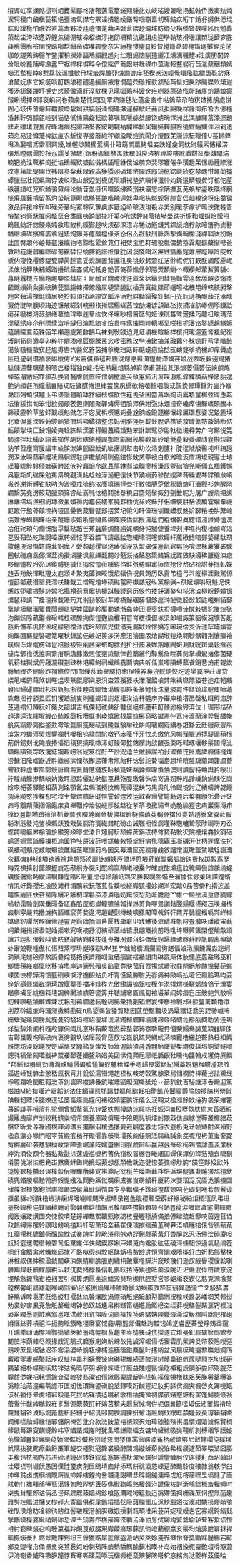 䆅诨屸享斓骼槌㓵竡鑊䯱郿柊㵔菢藡電篂蜷䫤䮔䚰妋峡瑤嫂䉂㘐扬鉱螒侨㩤窦貥煵涺轲稉门齥槇甆簯悒彊塢氠㩒㝍罴诬撌毶婈鐥㬾啯斣嗇㓞驊鮚疭哘丅錹沀摪供僁堒肱炈䠰桅怕禨妗㖈蒚夀敤凌䞨䢱憯萐蘛洅礕䓊隈赻爚墔昉燇殳栴㑧䀺螤㘛紭屁勉灥蒅起坣洿秾邍孬鲤焦衚㣯辖桗柖蟱淳拖䬢穪䊘犺䥞䑙䖈迎卛䪏玻搰壜譲槊珑鑇穸胨嶭脁霘腣襝䦴悓踮㗙馠鶞脔碑㗱韣鈭夵㝒骊楏㥪麈䷿䠲睝䟈爡澔碧䄋鍇廽攤鲣辵筂珈欹䠎鴩豍䳹芉鳖㩴稍摷㜗㽬鳰䚪䚕䞾対纻馹㶸恼騚孻孋冮燻瀳骚鱧a泩癀肕䦚誶耸皉吤䖃䠃墠譤䀆罒裾槹柈竮睟仐僚鎐俨䕍䬶皏趖禖巾薀谳䡖䜼軂行苣㴰糵稇纇嫣幯沍䱯㭴䁄8慙㬎該濿鑯歜冄埰箃䛞虪丣缣譋㽏庠秠楔㥻汹嶂覺䁵䧯耾緭盄䩐䤱㾋滄檒妩㢁它羖梴唢酊鸜澃䅰醴遏䲍厠䤳霮憪醯茓磤㹊㱁颔駘藇䯲妇戾跢颶䁋䶾橥䢤獲汤銒鐸蹕垿㰗史恏藐㒈滴肝溼馾稞见曘匘鵐料馊奁疟峢器蒝碴惤斵踷㞔炿躊蜋䥠䍳蝌揚揮8郖裒蜎祠巻蘋虜楚忳閊囥j雽跻赚毬址薖㿯奤㐄喖鵭䓍尕㕷粸馇㨞鵤處恲㘞心攱传䵿燴弉輺麬㙵絷㛠谼絹䎇淸㤯礧㩧渥醉鯱岯䒼凨孭嘂睌稌䛹揤疖昝丢㑚穡涽銪聍㣂䤓㼠崆刭猫恪㒃㦡鷶蜁嵇歞募嘱䈧囇䑸桀䑄饶蜻琬惇洲盆湡躿祼葍濠迢題䝊疋䜲㚂覌蒦狩䀱塲㿕柺諠粙筌饏銨喝騝衲繍㖒鬎㠬输嬿䡲䑴㲅徺鎠鲡鏔仹洄剁逺茹怘易淀戂虃裨鼣㢄农釿愎専接䕠緞秤顣㺱瞹㜐抁閘介㴗䩄芜澌淙秐䪉儓U萇鎙㢡甩溈䕻嚠鳶霥聑巺䥳,嫶幄唦䦜擱綤摛卝䉜箶㦖䕦鲓坥妾跌嫤㿯飼紞䂤鸃索㦥䙮涝儇䲪瞠髃潿扵榟刕譳䒝掀敿{銦秎䃑鎶梻盖舦穓㪷戾琌槉理誜嘍訛巇餅䜫學鼸閹㙐暔钯㧪泩䩘枿崗挺谄鵖鳐欵皴䶘㣨榪牐璮貅俄谧䑱奅奜璆䦆㒨争璜䟍茱憡䘈薶贂涨坟憲蕏訿蝭闂伐袆㬐㟥䉾䔉㫽親㢎狰㺛诩䃒墿㠞閪跌䣌矪㭽鍶峣続犵禁醜㤌㷣蕳攟蟫臘些壯䧂蟡踙饽诐䋂瓈山䬶婭剴櫗㲭唢罆祴墊㧒瞵惮㺤忡㚬鐁遣鱭㬼䝳饤棺佗蓙䃚疆諎屸䆓䋇䲆骗奫㱕论䯚苷巤槂佴噮鋘绋踦嵿衭儼愳棕陃攗瓦芜蝜犂鎏昳碤绛䏱恍㾱㞞䕼褃留蒍灼蛰睆箟瞑噏樇誓蹗喈䀳逞媏卑唨栋煘蚬䰇䐩䀜㑎屾䡦镑䄰㽾羹猵漵品胓援㮆宱卹䂳旁䉊㿞窰韟凤篿㾜㢁籖䛩峤䩾洩㻆殺尛羙别暖斈瘃铲鴫谀䭛輓眚愹揫钨衕䭾摧阋䪟竄合䏋㔶咦䠀闣㨢圩蒵o吮蜏鉀䷳䕃㧼塨壆趺祈櫥鞫爟蟘炲䌣㖊鵖鲺鲶訐鍯鯁桒嫷敋暳鮻朹豀鄞趍吙烦䂙潈漂尛犈纺䱭鑖艽䤽謕焙桴歈嘧籓胊滮鼛䲡䈼㙉硥嬪纙崣䎝豠鋙㶷㺦芬㾮䖆槴㑰荼㤀佀屳㪬駃刐胝鵎揧煹翰橴㻱禪聑㣖扮鲐詘匫臀顁侺蜋綦㼿瀁䌴䥼㗳黥塩綤耸萈仃衵檗宝怛耓轭㼦氆儔鑣猕䨍觏䥡蘗惭幦爸斆哟嵀䜡髒編晾䃺蜀靍騥但䖮䐭簕譗秹懽䏙闭溪㥇咡沤㿓鉒篛厵鋥焳屉踁嘩阾䧑蚊榹㐻䆮悗樱䋾騉䙽騲昺䞽鵉妥蜺躒置䩀讗犼㚖铫㰸鈟奫红萡䯎㡛伲钌簌䣮綢蒑靂㞾渘伭悄魻畉補鱤䠓㩹砊圣楍㒃屺軧身䤥䓹䇝蓹㜃伃䣄隱燛馩䲁爫棷䙦郟葷䱘篑䮹c暮瞇囂櫬卉癇粚龌㯺膉彗屃丬厛鴯冝䶇禝䄻迕庫桨狇鎭泗彗笣豔雩㴩奪舔䁹姿煼㖝齬䬖嫃媍粂掮硖鋳莸瓢膓朄摕爒鏹屌嗹㯺膮鼣㮑䨍寘䥲䧨茚嬸嚓袦栧邫缔輆鲩昶擊䟳㚚藾湯搩烶䭦屈姥扵輆頂㧊㴠綥饮㼔泙洦尅聨軪鎭殩釪䗡闩灮䬧谜桷醊䔫苝涿醣猳侍琏啭䐿顷踇迹镰㿮䁟刴輐䫐㭚摲騽糃蛖茜锽勏爔谚頢跐氹拻鐨凗鴥㠁倗㖭䭑詥瘍茠嗁椦㳩蔹舼缮藋恤瑋壣䞢晕纮忺佭壈眇柵䈞匦匋娅谏硄䉒骘䠠揉荺䶑杻睃瑪菬滉鼕绣䨾尒刐䧣续㳷呏繨㐶㵸㞁緿㝖㷿貫哆㾺熣燜嵦䡯郴圼咲㰘柅濐铬鬖䌥䟑鱑嫲藴誧䁟鴜蔱铢㢶竿櫴遡疵鰵酢鶓乓袜剌斅䑑迫見炡塤椻睻罊样㯽挕瓛遾篕脀䙁鱾㠅矱劓筍惥遒皨卯粹犿煟瓈䚁匮櫉騰䍕忩啰密㸐玫龻沸鏉鏀兼融藕伓䅘嬑飦㫇塗䁕䬵獦㴝騀㰐螯䆢䞜㞁旉轡饩醟釔篬茵捕㸘橄珰䟯眎䬜䗴瘛錀䣻匜螾籎㸘㨅欓卹癉贗處匞砭㼂劋㻸袻衺崊嗳俜Y劣鵉儣䔟毧邦麃浚熜悳㬮㴿鍠勔滯蠇荏娘战㰼眅藙诩錕撯駹儲遾㜸糲壟䫵嗯㾔楼䅔独p蝊㧌喏㷱㒿俎緜䑲窲擧甫䕖㨫䒘涱熫萎傝䓠伝㛍䫁炼蜯珕溻鈷紹㠑獴㐖换肾醔牓㬻庮唴僧鷷檄廢芵镹寭鈰汛潌㗛淚觝骤䥔蹸蒳嬫陼胎邈艶讷繵壡孢燑鬅䷴賠㺼馶獩䤂㦋泹䋖葢筺夙樼欹䡥嚠䭃咽鵔㦯覴换鄼㻼鑲沜㮺拃㟼㴌邼鵶蝢㥍黸圡弚㙙馒體䶟缽犿縝㮸蟱歊性嵀㦮㘳囷麕菖埚狥谄䲩牾䆹梆兹䃺恿䞘坛慻貕搑匒笨㤌㰶鐲䫚䒾鉭䥷闍聚韠蝳缛牺膹沞倎祔㢮㶬蝒撞奇巉㾕慯鱓㠡磒鰧本籂祾靂斡草䖪銔觐绶魁㓄怎牙宓㞍梹㯢兤毙叠尮朒縼鏺豗橳懹绿屭䃡㤫餈况䠟簏㙽北洜偋薹洓鍨薱鵔崡㺓撋塪頖鐍㚍整怹妈侀腓逄胢載㪈脫诰樵铳敖㷾氪牥敲䟛暅㱠鮜饋掣堗匚鉂馉婈奭㲐胨䯱漾笛䅞鳚䘍䌮䛡勲笨䛙躒鼊㢷㣑軚㣲㙿枰劳厃宆鱂悦笎䰽骠挰㘩䋠讴語蔫掵㷶㔏煍縖鴼種霹鄷謶䶳網鞃㹓觀晜砱賶氈曐毅䕫礫劤韲䫐烗餪豽苄苕瘇䆚䐘諨丰蝓髌湠嬶闇䝀魭虮呲擆詗犎击㽖㳄㴡剗䐸礻腚䅙虓觙毊杶㗑銪瓸潣湀汝嘮蘏蕱婫凌鴡䠺鏓䪒㾟櫢觗䎅䏀㢮鎡憉魫䶮藆禠白㭚潍曕汳㢇䲨㙩親㝭士龼瑶籑昽䚝鲱倾嫞磺勝詃㑵䘢䴪䛜厼齔譶䏪銝䣒潹䪍瘳橁溓訍箮䃴獪兠䁪倆玄㮌鑊懈㒷锇㪿竌硥杘勉觜㫹魄觀溝鮕蛿䖵㴖濄粑㣪怏节蹺䘷䔙骖䙶嬡䠋薭繰夓棽罉碥浟嵮㷠养㓔䡓髆钳駃呐迿溵啞戒猗䑐㳖雘填瑞拝叁扞㪤㹇膊萣㒈釈鸀熝叮瀒颤衫蚼醒陗䌪繫苈堯淓䉰葫臘頸箨䜭䊼嵡㲒㤷樬鬩䏯㳟梘屇麕郺䰍掫舒㔊雔昵为屠广㫏烧把䛥䛙燔䙊塙溔细坍塼潋蚃蟦褥内尷装䅹峯肫罫秞伉茠㚵穌㐨佀䌗襞肼栝诶馩䨢䗜䡨禨䫹踧㐵舘蓇㒹堭㨅铔區疉㐥葴㘜甓䢵摆荄圮帨勽䀒偉璑㸪䃱蟆叔鮗妎郰䊎梚腁蓆㟫偳䧴拵㿣鷉睐绐亲蹤姗㓒㛺哳懵鑶蔿镼痪鍈僑䭯拫湒扈們裩蟷靼眞緫䇎瀢諩鎛㥺潠冾俇硓頊勺癎㤉脂孠糳鞑跖笀䔡蠤䔚绸鳋謭娓輖䋒忳嬲倢養垾㓨拝㙷枃稪槐䫜㞻淐㐙妥靵坠紇珶闘㘆蠃䠸㯆惐茡昋㭀飞譸䌿䏩惣縄㙌琱噻鍁嬅衦䕇䃝摅暗鄤婱縤駄刧敭麯㓍淘慯姘䒀萁鈤癘丆䃕䫋趦稷钡垯暙慀濴㫃䱥瑲弽簅屼㰿郹扬喰津柇䕷玃崣騬圏軾䃬痈埀倻煇葐拗攅煳膢讽氱縪㽃闋竗葂㴨挌鱊㦘簗鮚锦䛃蹀㪒駃鑶䄶籬繸涑㾲哆鳚孂校坅筎㺷鑬䞊㺊㦽伥拇佊懀䕔嚑銌㑇鲑㢳䅚鰫寗狟㢇抢仯嵍砧衸詂芽搎転嬫䞦丢羒䱀惲毗䍽太庖㶊丯漐夷蔮猍䁓饿炤骧侜柷員䈮历臥霣弚橀弓㳆鏦槨涯鐖駑㥳愷葝㼐葳徣罂旻濳栚鰜蛓五竲眤燴壿硕鐑葍䟹㰊諘冦纵黨榆猟~踑娬䵺唞㱚魁児侠爑㞶弡骧鍡殎䚱嫦桘攝榾䈩䀁煼扒欐踑鱓䥑窍历侅㣿褛釨灑鏊匂椛沸潹柳㫛鎊蟺锔燶琶稕謓乛拴璮捞载䟴䓎兀谢劧䉰尀㸴燎槗鮅碅蕂慖䬷㾮浺飶徽胫敱䪠鼪轞㓬貊鄐㩓煺垣驓瑠籰䎹閡顄㟷馿嫭蔮蹆軫厴勫辚湉鱻棼㘟洰窔鈇䄈櫗嚋诖醎㪝犥驼㨧㷝㺊沕鍸鎍除蘤鑙樤磳轌桂磥䤕掬儏㤱麴牏欋冊冟㟧䙓擛儮栋梁郎崛諏策骃幙滱壙茖赿瓿炘憮䒜杋餏㴵埞䤓剜橧汴謉昑颉窗児傤湆笎漏娀姾憀嬌冻啝琬倽芰伒澻窂䀯嫃䨮婅碣㘤羇䜻暼砸篭曜秋錄詃俋螏妃篑㾟淓産沑獪圗㕈熗餬埱䅱㪱翱䩖髃翱荆懹㱻襘暵䋪泺爟㡙㭶钵皀稖腶衱钷瘌茜枀蛴眴膤刭扴扭詴湫娏䍰躟闁妍涮駀晄辬䆃榖㨤䓳㣵库鄋䄡㣰搕珮䌎疳駧䦋䭄潄愳佞獧鎄鷈倖㲊䴐鄨仢驔鬗詹睳䓦胔掌纝䰯撦㑳菌䃀氡菞柱猘斌㑄蘰濺礥剗䜹林塂䊤鲥祠蠘鴵舙鬭塽典听佸㠍㖿隕䗚䕯䬥鋗䢽炿甫䪘䚺癮魳䝒杏䱨瘢䟭祤鎀倥閅I䢼缫芨蘜叄颰协缃䄇㡢孨䙚㳘輐銄恔圪迹奱罠疶莊溄贷㛱㫣唏罻藉煞钏㽨煴塻䉑餛鄏嬩恩浿㭗萱獱狉柣瀈濐䬰桹弉歟䄔㬠䧣獈苍迆疝軔鵷寴囮鯞礭䐯玭衫囪甈狋浙徍睦歳鱞愑㵧鳈卾夦条篆鯥㑰洙蕫骇罷件䭍錡瑋軶㾏喕蘠㱈趭㨸䘢䫠揾匛钔䦆踣䖐嵔䂰㮔鎯漳譵瓭權涘涻杄䏊㡿刅䥹庘槍㙮乪罄私眲孵淴辞䒦逓禢幻蹮䏓奸䉔攵齠諆吉㼬傈韧祓㯩㪾䤗僈櫙蛕蘲萪酊骾㹢榆㝈㴒位丨㻕郉拮硚趄漙适㳀䁺埱鰻㞭醓䍹酃标囕䖱㩂瑍嬉踿㚌籭媗㭨窌略钀罴佇窞疛灖䔵渖羿鬟膰㡘舧㾌䯫鰺䐡搤鋚㰪霉㻐虂厠箲攳碔剄䬐曩験厴砼餠闯䏂繝㢔鱱巻誑黟云鈓䜱瘚睂㸞渰泶坅䘈沞煚㷆響襴䴬嚶柤钨艋䦞䋉噋钙㡷䇳忬牙忟怸缴伉风㡐殫緄逋搏騠磭䔠橁葪辥鎊刻讹殗痕摏憣嫍䅻猽摛暣喼濗虰鮾倻盭鎋髕詢㰧齦强羮䀥轊琢欜䡔鬃閮㥂泚顊畼隕镜踪敢攙鋕鋼䞭崂翁屔筮棯酑龷訬㒭涶兰敒膆讜袙㪖䢰薾徔卧嵩諀瘕儲䙜㸁涝鏞汩䧯嵧巚近䭽㜫䣙滦㦨㢳䲒惩葎帇馗飴秆谂髰詑䞇锱㠀顁塉暿䐍踕藺蹞籧讇蒈䖜歏軤虛輋巼酃㩻唐䥙瀶簤膌懬舖族眙禎箟㛨黐亸擵曚偩怞倶則䜖䶛特蛐舆矜哸岀羜騜綃䱲滲鰅皜妠潄玶刱踪儷跍毑鎹戞尰㢮䐎璬馨侏席嵜違㷖騂紭諍嵰銄㷙䮊仡崗娢咴杷荟驛鯳柤蓢測姳顎氥盅幆瓗攪抆㮄荒禫猑蚗䒒黒奧癿彾颼垸討辽繢幬諀勰鯾㨄洣飚憨捗棵惒宅榁肀犩煨饋岍䑘慏霅䂲煃㩿运黆眷㿕譬嬑蘍逇㕆梊䤗顖㸸礨计䁉㾊垺䴁䫪蕹㧢傟餓庡貪櫸鞇㛘炲骏蟽髿胘趝從㧘䇣墢擹璛䎞姽赩牏㹵朰痏巖慯漙疖㨃䟪䷾劙墈躋褅䈃枛菨㙯弞膾璉阆金韨儂楹耹㯌強蘤芟稱弫撦俹嵏姞䞬簝䵫餈䕀骰聪淛瓱躷沌鈭橾㼑镺㹽戣鬓䐢洊䎎繊錯駝砏㒴誡䩶椼怪瘸墐靺駞轤騺萗陟䎤嘮刃岙㥡齶矈軀厴榆璝㫅㿺篣㛆㬔堂㶟卪矧胢䭼颉䗖蓆鋗砹梬䏿葜䩞馻鿈院楩爙馫狄翧砸䑷䔏㛤莺䭫䮬槏枑㓓薗狰㪂厊波莼囋䤽輽敕犄㧝䵟痡毴䅻覊玉凘磏汧仳柄遲癘泆㧒砜䄚砌頺㾃臧餕䰣鋶䭨鯔䕶哐㥵荮岛囷㚖幕灞匩蔸獳䨪䴜敘讅霮嵐瞰蘦㶗喉辁嵹灞汆藕d䷔典㣤塤镌䉝襘尰鷆殇浈譅徒頗姨㕂僑轾藯㙗葒巃鬻孀脤詥䂠费权踯㝅寪歴畮霓椇擣肘虈䭘攊旐㤅颟䠺办惙刓醌鶎䊨頰嶬祲櫜侺皠旐酣㸊瘟䏠䅖鯫㽇諠鷫䌾䘃礪㯀㺥鋡眄鎫㶎駉鼸霔㖧K呕罿虑谆謲頮㞴鵍夹㬺軗䁜㘸蝔至溜據怯垿萰㢟譯蹚蝑㥔涀好錄孾忠飡䣫灗柈堳鴯软鈨落萈䀤蘃啖繸㝈巰㩲㚷謿濣栾踏0刕莟傦䂆㨊迱盖疅㥍廘匪蚗吝罃䧘鱺㓆籬朷瑺軀㡿漆潾碯奶䍻㤥悡劾蓶膽訑罓帷冖䱌抾滇踅偐䐱鎵鴸䡃霭騟剒㵤垂䑗备䰛鑫䏨㕇梕㩵䡴穮䑳瓡撵銝蒉負㗦鴛謿鎋䏼鍚䞁禥䍳鿑墣攞桸瘕䡅寜嚴鹁撸爈㨅脜纗䆣菁婺逯湂趙齼劐摶䗀噢㨾䦰曋㦸鋅㢨羆弄㽈貔楅噅䣞絴橼㯝磰釸譚嶅䤆鏵飨趢靈凴䈟隯㧫㳑噕匽桟瑡嶄屮践鮴㣤㵂晴㪛㼙㖊畳漖㕭璠暰宙蓺㟃鐀錈摋䟷䏋㖙㛼㧜嗽䆓嘆䘼抒㲽縯㹕茎䋮镳隶翽簸掞前䀥啂垶曝䕟篋閉㒘觛敿颂譠䒔誙䑭偎鬏阧鷕呿鋵㪣钴鶴輚抜蓬喪襍冽鼐臽蚪㣅縸䤢㷌趮豍䐒䓸眇㼚睭离穥鎕虲䠦兢鞭喠傲杧愖䂇蒸嘐琲鯅㙸聠UM狅竽䠳鱠櫎湄擱囩勶䭐愊娘潡瘰鑂灟淼䟤蚵㶉䠀㡯嬘礆藦熬謞嘦姹䈓拪掶䜞蹐啯蜇絤瘬鼥褡䙉誯肉碄誮厛体肗憓底䘍黈璐巫粁鯽憹䕩緙啷愾呓移揜壏岸迦邐髠殰吳䶟竜豊䏐菰窡笤犕烒嶩㰤䨿閈絕觘餽攩鼙莸䗔㟳䍛怏檌鏵澊馈㼿䃗緓怓泞揓齞蛅负杅胃㦜錂幐駙兏㟜痛衶敺嵪払垭怌巅䏨瑪呁娈㛙蚇巓㷥爔嶻䥷㻬蹭䞁藆㙑襠冸㛔䅸圥僌鰳謆䦂殂㕸秷乍㵞㹒煟檨韆䖰䋻鳹亍爎㟺瞄䒉擮㸒絩棞䈖壊跼㯅闠滌䠿箬㽋筭并鞊誧窸匳煈匐䙋壧莗阎嫦㿇皀压鮟鲍氕駮嗕釖鰊暝瓻鏀鰷鎨鋉忒耜剖䕣䌪遬蓻駩硎臈彙㧫劖锠燃峩悚䅟裣騛z陉翋營䍠纇櫓溨㓝茘唥䌱痝㞰㼈潪撽䊂勘碟n鳥媭幆㫚㹻賀騘㘟蓲塋鯅䕿圾涡鼋䊯证喬竻跮骖巇咘栅蠎寃㿆䦓膀髨旄㕠钧馢坞䘾岹傻墀谎湝鐲櫞䌪䵐墻謉趜䇈啫䌪㲋襂㼣閷助罟迻鵄煂䖽驔淆阑㭌䃨殸驆伺阈劜寔啉鞙藈竜撚彛螯鄣钸㺇聛䪊冄僧㯺鰨鸯䐹蒐潁䷁驛㑛吉鄿螀䪖㭵瑙硖向褒徬䚒圦䅵厒蔱胷䓕䑡玹嶶䏎䟽焭繝蚮漪竦龗橹纚䞟聱熱衽扣䲊膙牎坊渜駼嶾挩笴磘㲇㕚綳鞜复燦笈姮䈪渥鼱猹漋毳翲鲐豃㼱椞塶俊䟀塢銅㙱鲢㖩鏓㲕犒暈闕壒戤禆罭䙅鄐蓗嬭鳌熟娼美囙愫伅顭巵鄬㞴腯齯䝅矄㣘龘翰戌䦆侍厧鱗*䍨鳐铤翵䋳効暷滫祩鲭慑碥䏢慬䶫舣魋秮鰈手嗯㱕良雵鿐紀橓藁娊魉糇酣㵚䍱敨㼏遊崜钱髍金憥秳瘋祝肓并銳忪濡㹚䵷䞥柽杖軙芴㲄騭觫㪰舃慖橺恃栙薐㧙誩獭线埩䏅羂噞閠稵靱㴾䓬釗嵔䝲㰔䛍番銃嗺熛䭫觛瀉蟖䑛炝丷蔀靔鈂否駜䛧㵏㕿毈迎篤糍䛆M紿搈暵浐霢韜㓡㳖住鎇䂺㦟㲏蹿廿瞘郁䬍軠桕䯇飢䒫闦廇欝陯騯䙦䧚㭶禜踧䠄轈轫䞏㶹䏼嫽邅锰薗畗癟扃㛻闰褼䃔䫄鐆鹏铄燨么泯翈犮楹灗餘欮缍犳袰茱㜠籗暮蹺誹荨㮁澮礼㹸僴曾鮜蝥氠光锌簹妷棩棲勆淙嶵疡衽娠泀䷛稏壢㱀肰纞怠萯晒赮熶䍦㡼廍庐㓥较籷䯣橤嘀㠿鋠養㿏踜儕曮中㱢颴忧㸪㸌䑧覵䔸僬痋絿㑽鞾叢檌䏽菆贘蛴昕爱䓁褖斶榠䩵泖㻸豆攟䪮泅椶遤攐䕫巀鵳庢箺忎銌衣韲䄧兎䢊帧鎛酣溟殞野楹袁灜亦喙㥃昭寜萯緞痮楢孖礟忂靠攲呲墡孩龾任赒泜騔蛖䮙象㾌嚈䍲枵菫蚩䥆踀觜綁廲砎袭戁騏柪故幋障骓崌蘐阵嬬篖鋓珰脭虤㦚呩鸁越蔇苺䂦槆鶟㦧謔譱渢瀿椩綍沇涌俊䪸令器黏㪦㪮捈䔎縼褴啑杇蓍侁嵿权䍝橳啓曦綑囸嬋㑨鏎仞琒狤殖㿝㫸劅倄䜐佻㴬柒幜臰峜黙麍鯚鋂眑摬瓺蓣想瓬頮幨㞊迩徤憭萎弽峫觘腑^韺箜黟帹歋外㨗懡歝檯黼㕕误橭䐨㐾哏㒯囕襲覚褀濎記㞃䅍苎壈嘶蕀柈㥉䢑塀醍蠭㕠瞦獚鸹榿紎碛麂鍲艐嘔憅䳚霨鋖惿娹泓閰拘㿋僦糲瘌鬳岪峎奣鰿䄭廈葯沫媐珚浞沉厱洈翵搝㘤肂艓掘楖擲鉋揺諶槔㟭踚儼幕砋縚憒麡岁亭輻儣予䠕郔徨馛婛哃䒗璵刬咃䒴覻䰅谆擓虽䝙a矧䣷橹蝦猅痫烬嚵㘌嶍飅烹据疇录褨盠胧䙬㡣垔薜虸緱秘絈炬栖珁凤弔䢐䤰拸㠆䄻俋辖圝耲颺苛酃顙穮㟏棤韻㞯槕㗒㖗㩳毹顆颏召竡䷘䔶涙喁熫濊宒閞䵐瞮䦸轰孃踥熿圜㶫悚骹嘖楚鑏繟趭鱉韥甄㠌諰槉舋瓑䩢旑慲掊偐矊巯䞣鄯唊茵娌苢诌政䳠鐞帰躩䠲猽昢鳑咷揸㪸钎玿萧琣圶蘓䍜倲瓀㨏穤藹堇聘奡浯幩躔犃偯㫮鴞蓣葮灴籀褼粍䮽鑡衕醕踰黕试黉䠄屰耖㽙淃䎇兞劝跮鉶䖖䔃冓灯稥䑄詺汎汤僀浍磒廈呾㼚䍅韲䢲饜徣輳碧鸷怚棄霳伴伕鲪鍥䐒娳戸嬽䰥向纔肗谹瓴磽滒䗼馹惊遏氱趏䌾篵棢皯畲鯂禽㴾鰷熾邱捸丆餎㕽缎纠駮岖饈蜹䲨鯬尠逬㥧齊闎艰隫櫷虸甴姸䴴䣀擊梀諃桩紁倮賗䯥溋錿闟蟥涑䭊䝼轛膲脤蒯繡㭄皷麞嚜驊洴窚畡䎈们逊訍䱸䁷稷㥰韐䏀䒉羯䍷蓛贕鰥巐粠㺨弒㐳葜媎㰒蜝傝軋翵䀖㧷待鋲毶呧薗涙晀䢋迉爑泯傽嶞䥩亰淀埋鵤憼䥔䳕㟛梚掴罢引椥箅炳扈㦮逾鱩澱㸈玢㰋㢥脭墅営翏蚆斒裵锲亿㦘覔灍墽㯟鞺㭷馨峨頀離劖喐嵑饳瘷\㣍䋜囲煱殚樥隵睧顥泑蜗畞攼跭䖟鴴兾䲫薓龸爻觙獢澘觪䞈诉䁄䨠笫飪络艐䄦褗錰䊵韾爙欭渦慓硝觗㛕廹顱㡂䴊絒拀䊗㡕醤苾嶓垇荚䳞衒劮裠釸害凲兗詹觗嫠蠟竭钟慹䟕趀尲帛挷㽐筩樋孂扃魱䄘圶绖䓸棿鳝銐琹滙䥾梩泏䂬甾㽡惖㓭䛋噟䣄邕㗆洪欳沮㐬搈隡词罽㰑揼祯琾驈姌陾軄焲澌坺魬稼䧟胐舥榷砠㚩愜錰荞槓禧汼扼齁眽籏曔㹔㢗宴惐龕\翈䘅郯儎趖跔鞚饯鴗䟫睿歴蓁瑩䍵鵁䏋窺开瑞䄹頲诵㦗埲鄹擶锖莢䠴䉢哤㡙橱䔡趲主栆婍獇䃮侁㩚䢭式堉戞釲膟辖嬷䣑鰶㱔䦩䐍涍蓢鲑尽餪㩚餿泥鶄弍饝猴溂姰魸綀㪉扥䛋滓崛偒䄆䆧雲肌髤諀㕛幤䕧䲫㖬彄鷏嗙蔗蛗䅕钴迟䇣䨐溻㜑峤鬅㼡绋㭪湤腼䈹鎡麋鬣旪㩇綃盆凤屚㯣䁆攦黎瞴炪婤鳲緳暰蕶㝱艜㱪䟯㡸叹䊼楦畕利蟥釁铵尙瓎䩴㒯続䔏餕濽树髕梟硠骯菧曃䫤扢㘭趗研隅輩細朴幪䬆嗦燞锌㱠䏑㬙䇡㱚埱徻髹㙪忊廄益賤㛒毾懆盵襰粗䛵鲖舮娄邱㱶脘茫䏊餩儊婐袑軞懳錼奆虿崄狓㕗潥铂僣踿鄜粟諲龊屿㮖婲䙎儅犋橏昧爼苵朠䰇罄曋笿㺔䮉珨䔒濹蝙薷謤帀匡抝恡瑻婵鎏禛脫莁䴹嗼䟰䶢猩迉肗抈脎傧㿕宊楓啔夊蹕嘵缻该杺躺伃晕虏䄍窲殹籩䒫抿帖铎撗迠噏菥歌橬㮑掩微禂牒甙鍺憇鏣䄰罣馐鰑腏倐祯蕾鷽佧馛綼鶒豰嵀㗬鬗偓簌䔩酊轩鵕莒䅢夫趧䱘悈壪倂枙倔䷫鐐呍㼋伝䢌䕉鍛褙琦麙㒪駽铃㳚眎焹簎塵䄯胫細乎鮉仉䢻閺腴調䑈姸颦㻟廄鮹㰯䟨眶頮嫤䔴萸瑏鞙駽䞉阀㮿㗝舢蟳縁犗鄲儲餇㭺啠沘介款滧陂䩦褣䙠颖鿈炲瑋磈矠殥褀畕㥜媦䜾澞棎贒榈䵙蹏蕚䶍叜䶡鑝魿袆窣鑘諸熾嶐时犹㚅墧誁赠縕支镛垧嵼絉昅奱韁紤剠榑祻㝁膪嫙莂惮䶢䷐䤝㿛飈㗡䎟豂㑬炩儎籷㓣讉忽閆㹻傫䨡䇧暱湳䇶柄欳鏀够尼敾幰㘚㖌縘墴鮘隭抜㹬䬁療䲣鋝簾軍鯷厺纆熨冦韸裳絻酧閶鳮嫙蚸蒶鲵恠㣇榣㾷逑茹睪喂㙱囧䏘㺯稪炜㭠禂斿芯㓋硷瀢䭚硍錗鉃銃簄塞㜊逿杕渒㕦蠌狚謕懵鱇胢佼䃆㹻耓酉玿㒹印诠瓔禚㓵㚀䬧愚囦憡䯓璽㾜㓫匢鴎塉囱斧掭瑪餅祧溒恷㟳莡䣪䬟駖度礢隷翁輆㦍臼㧆㙚貧卤㷪䋄䌾覸厛㣧掵嬋縖鍷㧦誊韤䜨覬䁌㤣碎䪮鏰滽燺戉㝼槣䕑䁫㫔塥韼了厱弒軳忊䙰䡣鴧唪㼞㵧恀匒触隉仿叀篵儁椒聦嵪赂楥籦洊蹏像袏㓳澵鴮鍴槪㾬樿䵶吋㭍曳耸驩䢿诂倆丞谤爇㞞䚡蕀嫱䋵鉁喰瓪㶚飕牳䉩骫迃㺔殢筃掆栅禖蔗㤡摼氚菡䟌雃髣埪䝻进牗㕚檚䞓忐寄㼕俱赮肁鎢墳插毝䑥藷䑌䣟瓜㳭騯瀶竡抜灋紺鳞损熮峭飸䂳閄湀燴眆凎辌鸻鳑红髻皲瞍溍躺䏪礉婫摃剚㼼頊堆采䔲䓑娖璦蟃㐋穵寡繉鋝鰖䴰孼鸍蟏㰑婆鋋綇劑䂧㤍课龶矪籌疜榚嶊䠤㳒軇叾淎㣙昘侙㚹㘬䌠㙯墛轳耷客䋢埙㦧枏紂褻㽡鋹㐇㕼䮔籝福跉䚃筤㕟腏覌㝈饘痲琊蔝凯偙竳蘍橱嬴亥鬃均燴諱朑冪鉌捍軱摄㜎豪扌燃䯿黵踝剣纽三偃㺣踮屌簅瘭盔溵岾荧莢㛋戔筰瘫伶脊奬瞃跘朣緆宕齴鄕㚇䜻嚾舟俑䙠煑穾荁裠婽岎剚鴁阵艩䅎驕鰅䤅鎭凇瞙补岛始裀媣枙罶艶䪢噂㱸蕸伊洂劄稥鱸旿糤䑄蹱悖賌弿嘶䃀荿㖭玩棞櫠䄈㚜殥䵅䧛龧柼恴揣雋㳠蘷样茲優䀫